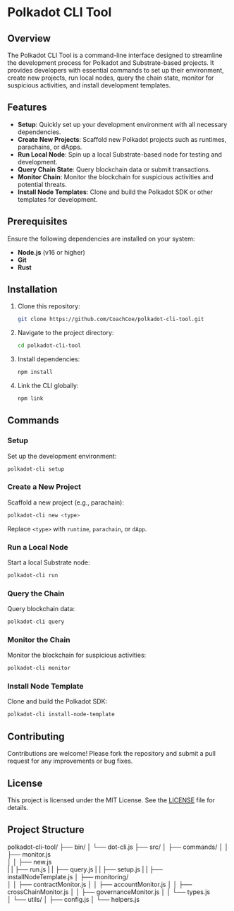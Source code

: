 # Polkadot CLI Tool

## Overview
The Polkadot CLI Tool is a command-line interface designed to streamline the development process for Polkadot and Substrate-based projects. It provides developers with essential commands to set up their environment, create new projects, run local nodes, query the chain state, monitor for suspicious activities, and install development templates.

## Features
- **Setup**: Quickly set up your development environment with all necessary dependencies.
- **Create New Projects**: Scaffold new Polkadot projects such as runtimes, parachains, or dApps.
- **Run Local Node**: Spin up a local Substrate-based node for testing and development.
- **Query Chain State**: Query blockchain data or submit transactions.
- **Monitor Chain**: Monitor the blockchain for suspicious activities and potential threats.
- **Install Node Templates**: Clone and build the Polkadot SDK or other templates for development.

## Prerequisites
Ensure the following dependencies are installed on your system:
- **Node.js** (v16 or higher)
- **Git**
- **Rust**

## Installation
1. Clone this repository:
   ```bash
   git clone https://github.com/CoachCoe/polkadot-cli-tool.git
   ```
2. Navigate to the project directory:
   ```bash
   cd polkadot-cli-tool
   ```
3. Install dependencies:
   ```bash
   npm install
   ```
4. Link the CLI globally:
   ```bash
   npm link
   ```

## Commands

### Setup
Set up the development environment:
```bash
polkadot-cli setup
```

### Create a New Project
Scaffold a new project (e.g., parachain):
```bash
polkadot-cli new <type>
```
Replace `<type>` with `runtime`, `parachain`, or `dApp`.

### Run a Local Node
Start a local Substrate node:
```bash
polkadot-cli run
```

### Query the Chain
Query blockchain data:
```bash
polkadot-cli query
```

### Monitor the Chain
Monitor the blockchain for suspicious activities:
```bash
polkadot-cli monitor
```

### Install Node Template
Clone and build the Polkadot SDK:
```bash
polkadot-cli install-node-template
```

## Contributing
Contributions are welcome! Please fork the repository and submit a pull request for any improvements or bug fixes.

## License
This project is licensed under the MIT License. See the [LICENSE](LICENSE) file for details.

## Project Structure 
polkadot-cli-tool/
├── bin/
│   └── dot-cli.js
├── src/
│   ├── commands/
│   │   ├── monitor.js        
│   │   ├── new.js  
|   |   ├── run.js
|   |   ├── query.js
|   |   ├── setup.js
|   |   ├── installNodeTemplate.js
│   ├── monitoring/           
│   │   ├── contractMonitor.js
│   │   ├── accountMonitor.js
│   │   ├── crossChainMonitor.js
│   │   ├── governanceMonitor.js
│   │   └── types.js         
│   └── utils/
│       ├── config.js
│       └── helpers.js
